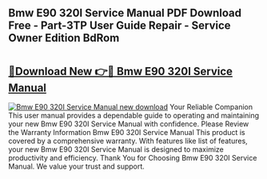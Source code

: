 ## Bmw E90 320I Service Manual PDF Download Free - Part-3TP User Guide Repair - Service Owner Edition BdRom

# <h2><a href="http://cf16305.oget.top/?id=Bmw+E90+320I+Service+Manual">🔗Download New 👉🔴 Bmw E90 320I Service Manual</a></h2>

[![Bmw E90 320I Service Manual new download](https://i.imgur.com/5g1atiW.png)](http://cf16305.oget.top/?id=Bmw+E90+320I+Service+Manual)
Your Reliable Companion This user manual provides a dependable guide to operating and maintaining your new Bmw E90 320I Service Manual with confidence. Please Review the Warranty Information Bmw E90 320I Service Manual This product is covered by a comprehensive warranty. With features like list of features, your new Bmw E90 320I Service Manual is designed to maximize productivity and efficiency. Thank You for Choosing Bmw E90 320I Service Manual. We value your trust and support.
